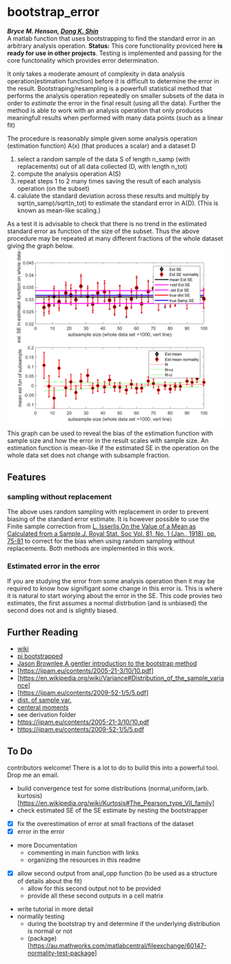 # bootstrap_error
***Bryce M. Henson, [Dong K. Shin](https://github.com/spicydonkey)***   
A matlab function that uses bootstrapping to find the standard error in an arbitrary analysis operation.
**Status:** This core functionality proviced here  **is ready for use in other projects**. Testing is implemented and passing for the core functonality which provides error determination.

It only takes a moderate amount of complexity in data analysis operation(estimation function) before it is difficult to determine the error in the result. Bootstraping/resampling is a powerfull statistical method that performs the analysis operation repeatedly on smaller subsets of the data in order to *estimate* the error in the final result (using all the data). Further the method is able to work with an analysis operation that only produces meaningfull results when performed with many data points (such as a linear fit)



The procedure is reasonably simple given some analysis operation (estimation function) A(x) (that produces a scalar) and a dataset D
1. select a random sample of the data S of length n_samp (with replacements) out of all data collected (D, with length n_tot)
2. compute the analysis operation A(S)
3. repeat steps 1 to 2 many times saving the result of each analysis operation (on the subset)
4. calulate the standard deviation across these results and multiply by sqrt(n_samp)/sqrt(n_tot) to estimate the standard error in A(D). (This is known as mean-like scaling.)



As a test it is advisable to check that there is no trend in the estimated standard error as function of the size of the subset. Thus the above procedure may be repeated at many different fractions of the whole dataset giving the graph below. 
![fig1](/fig1.png)
This graph can be used to reveal the bias of the estimation function with sample size and how the error in the result scales with sample size. An estimation function is mean-like if the estimated SE in the operation on the whole data set does not change with subsample fraction.


## Features
### sampling without replacement
The above uses random sampling with replacement in order to prevent biasing of the standard error estimate. It is however possible to use the Finite sample correction from [L. Isserlis,On the Value of a Mean as Calculated from a Sample,J. Royal Stat. Soc
Vol. 81, No. 1 (Jan., 1918), pp. 75-81](http://doi.org/10.2307/2340569) to correct for the bias when using random sampling without replacements. Both methods are implemented in this work.
### Estimated error in the error
If you are studying the error from some analysis operation then it may be required to know how signifigant some change in this error is. This is where it is natural to start worying about the error in the SE. This code provies two estimates, the first assumes a normal distrbution (and is unbiased) the second does not and is slightly biased.



## Further Reading
- [wiki](https://en.wikipedia.org/wiki/Bootstrapping_(statistics))
- [pi bootstrapped](https://pypi.org/project/bootstrapped/)
- [Jason Brownlee,A gentler introduction to the bootstrap method](https://machinelearningmastery.com/a-gentle-introduction-to-the-bootstrap-method/)
- [https://ijpam.eu/contents/2005-21-3/10/10.pdf]
- [https://en.wikipedia.org/wiki/Variance#Distribution_of_the_sample_variance]
- [https://ijpam.eu/contents/2009-52-1/5/5.pdf]
- [dist. of sample var.](https://en.wikipedia.org/wiki/Variance#Distribution_of_the_sample_variance) 
- [centeral moments](https://en.wikipedia.org/wiki/Central_moment)
- see derivation folder
- https://ijpam.eu/contents/2005-21-3/10/10.pdf
- https://ijpam.eu/contents/2009-52-1/5/5.pdf

## To Do
contributors welcome! There is a lot to do to build this into a powerful tool. Drop me an email. 
- build convergence test for some distributions (normal,uniform,(arb. kurtosis)[https://en.wikipedia.org/wiki/Kurtosis#The_Pearson_type_VII_family]
- check estimated SE of the SE estimate by nesting the bootstrapper
- [x] fix the overestimation of error at small fractions of the dataset
- [x] error in the error
- more Documentation
  - commenting in main function with links
  - organizing the resources in this readme
- [x] allow second output from anal_opp function (to be used as a structure of details about the fit)
  - allow for this second output not to be provided
  - provide all these second outputs in a cell matrix
- write tutorial in more detail
- normalily testing
  - during the bootstrap try and determine if the underlying distribution is normal or not
  - (package)[https://au.mathworks.com/matlabcentral/fileexchange/60147-normality-test-package]



